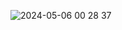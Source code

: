 ![2024-05-06 00 28 37](https://github.com/EdgeRunner107/intelly/assets/140359171/9b8afc8e-e49e-48a3-a622-208e675953e5)
